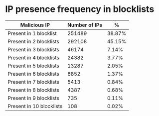 # IP presence frequency in blocklists
| Malicious IP | Number of IPs | % |
|----|----|----|
| Present in 1 blocklist | 251489 | 38.87% |
| Present in 2 blocklists | 292108 | 45.15% |
| Present in 3 blocklists | 46174 | 7.14% |
| Present in 4 blocklists | 24382 | 3.77% |
| Present in 5 blocklists | 13287 | 2.05% |
| Present in 6 blocklists | 8852 | 1.37% |
| Present in 7 blocklists | 5413 | 0.84% |
| Present in 8 blocklists | 4387 | 0.68% |
| Present in 9 blocklists | 735 | 0.11% |
| Present in 10 blocklists | 108 | 0.02% |
